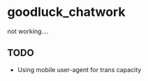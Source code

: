 goodluck_chatwork
==================

not working....


## TODO

- Using mobile user-agent for trans capacity
